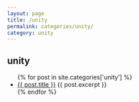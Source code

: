 ```yaml
---
layout: page
title: /unity
permalink: categories/unity/
category: unity
---
```


## unity

<ul>
  {% for post in site.categories['unity'] %}
    <li>
      <a href="{{ post.url | relative_url }}">{{ post.title }}</a>
      {{ post.excerpt }}
    </li>
  {% endfor %}
</ul>